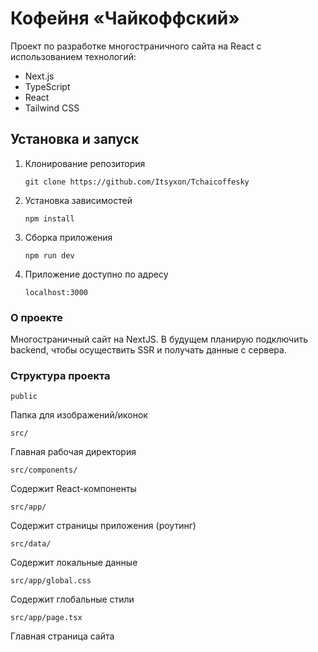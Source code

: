 # Кофейня «Чайкоффский»

Проект по разработке многостраничного сайта на React с использованием технологий:

- Next.js
- TypeScript
- React
- Tailwind CSS

## Установка и запуск

1. Клонирование репозитория

   `git clone https://github.com/Itsyxon/Tchaicoffesky`

2. Установка зависимостей
   
   `npm install`

3. Сборка приложения
   
   `npm run dev`

4. Приложение доступно по адресу
   
   `localhost:3000`

### О проекте

Многостраничный сайт на NextJS. В будущем планирую подключить backend, чтобы осуществить SSR и получать данные с сервера. 

### Структура проекта

`public`

Папка для изображений/иконок

`src/`

Главная рабочая директория

`src/components/`

Содержит React-компоненты

`src/app/`

Содержит страницы приложения (роутинг)

`src/data/`

Содержит локальные данные

`src/app/global.css`

Содержит глобальные стили

`src/app/page.tsx`

Главная страница сайта
